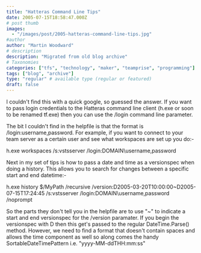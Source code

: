 ```yaml
---
title: "Hatteras Command Line Tips"
date: 2005-07-15T18:58:47.000Z
# post thumb
images:
  - "/images/post/2005-hatteras-command-line-tips.jpg"
#author
author: "Martin Woodward"
# description
description: "Migrated from old blog archive"
# Taxonomies
categories: ["tfs", "technology", "maker", "teamprise", "programming"]
tags: ["blog", "archive"]
type: "regular" # available type (regular or featured)
draft: false
---
```

I couldn't find this with a quick google, so guessed the answer.  If you want to pass login credentials to the Hatteras command line client (h.exe or soon to be renamed tf.exe) then you can use the /login command line parameter.  

The bit I couldn't find in the helpfile is that the format is /login:username,password.  For example, if you want to connect to your team server as a certain user and see what workspaces are set up you do:-

h.exe workspaces /s:vstsserver /login:DOMAIN\username,password

Next in my set of tips is how to pass a date and time as a versionspec when doing a history.  This allows you to search for changes between a specific start and end datetime:-

h.exe history $/MyPath /recursive /version:D2005-03-20T10:00:00~D2005-07-15T17:24:45 /s:vstsserver /login:DOMAIN\username,password /noprompt

So the parts they don't tell you in the helpfile are to use "~" to indicate a start and end versionspec for the /version paramater.  If you begin the versionspec with D then this get's passed to the regular DateTime.Parse() method.  However, we need to find a format that doesn't contain spaces and allows the time component as well so along comes the handy SortableDateTimePattern i.e. "yyyy-MM-ddTHH:mm:ss"
